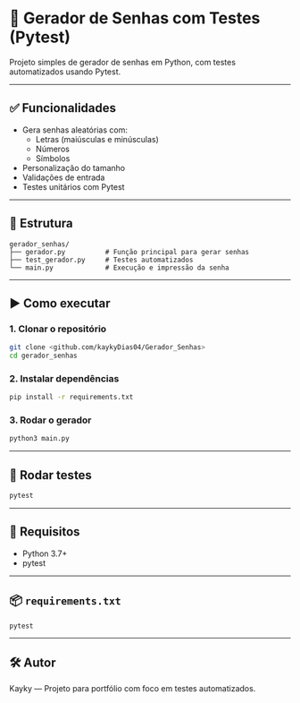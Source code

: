 # 🔐 Gerador de Senhas com Testes (Pytest)

Projeto simples de gerador de senhas em Python, com testes automatizados usando Pytest.

---

## ✅ Funcionalidades

- Gera senhas aleatórias com:
  - Letras (maiúsculas e minúsculas)
  - Números
  - Símbolos
- Personalização do tamanho
- Validações de entrada
- Testes unitários com Pytest

---

## 📁 Estrutura

```
gerador_senhas/
├── gerador.py          # Função principal para gerar senhas
├── test_gerador.py     # Testes automatizados
└── main.py             # Execução e impressão da senha
```

---

## ▶️ Como executar

### 1. Clonar o repositório

```bash
git clone <github.com/kaykyDias04/Gerador_Senhas>
cd gerador_senhas
```

### 2. Instalar dependências

```bash
pip install -r requirements.txt
```

### 3. Rodar o gerador

```bash
python3 main.py
```

---

## 🧪 Rodar testes

```bash
pytest
```

---

## 📄 Requisitos

- Python 3.7+
- pytest

---

## 📦 `requirements.txt`

```
pytest
```

---

## 🛠️ Autor

Kayky — Projeto para portfólio com foco em testes automatizados.
